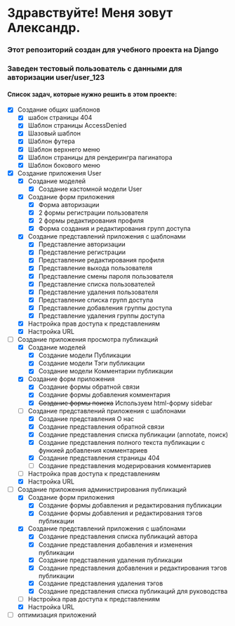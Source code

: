 # Здравствуйте! Меня зовут Александр.
### Этот репозиторий создан для учебного проекта на Django

### Заведен тестовый пользователь с данными для авторизации user/user_123

#### Список задач, которые нужно решить в этом проекте:

- [x] Создание общих шаблонов
  - [x] шабон страницы 404
  - [x] Шаблон страницы AccessDenied
  - [x] Шазовый шаблон
  - [x] Шаблон футера
  - [x] Шаблон верхнего меню
  - [x] Шаблон страницы для рендерингра пагинатора
  - [x] Шаблон бокового меню
- [x] Создание приложения User
  - [x] Создание моделей
    - [x] Создание кастомной модели User
  - [x] Создание форм приложения
    - [x] Форма авторизации
    - [x] 2 формы регистрации пользователя
    - [x] 2 формы редактирования профиля 
    - [x] Форма создания и редактирования групп доступа
  - [x] Создание представлений приложения с шаблонами
    - [x] Представление авторизации
    - [x] Представление регистрации
    - [x] Представление редактирования профиля
    - [x] Представление выхода пользователя
    - [x] Представление смены пароля пользователя
    - [x] Представление списка пользователей
    - [x] Представление удаления пользователя
    - [x] Представление списка групп доступа
    - [x] Представление добавления группы доступа
    - [x] Представление удаления группы доступа
  - [x] Настройка прав доступа к представлениям
  - [x] Настройка URL
- [ ] Создание приложения просмотра публикаций
  - [x] Создание моделей
    - [x] Создание модели Публикации
    - [x] Создание модели Тэги публикации
    - [x] Создание модели Комментарии публикации
  - [x] Создание форм приложения
    - [x] Создание формы обратной связи
    - [x] Создание формы добавления комментария
    - [x] ~~Создание формы поиска~~ Используем html-форму sidebar
  -  [ ] Создание представлений приложения с шаблонами
    - [x] Создание представления О нас
    - [x] Создание представления обратной связи
    - [x] Создание представления списка публикации (annotate, поиск)
    - [x] Создание представления полного текста публикации с функией добавления комментариев
    - [x] Создание представления страницы 404
    - [ ] Создание представления модерирования комментариев
  - [ ] Настройка прав доступа к представлениям
  - [x] Настройка URL
- [ ] Создание приложения администрирования публикаций
  - [x] Создание форм приложения
    - [x] Создание формы добавления и редактирования публикации
    - [x] Создание формы добавления и редактирования тэгов публикации
  - [x] Создание представлений приложения с шаблонами
    - [x] Создание представления списка публикаций автора
    - [x] Создание представления добавления и изменения публикации
    - [x] Создание представления удаления публикации
    - [x] Создание представления добавления и редактирования тэгов публикации
    - [x] Создание представления удаления тэгов
    - [x] Создание представления списка публикаций для руководства
  - [ ] Настройка прав доступа к представлениям
  - [x] Настройка URL
- [ ] оптимизация приложений